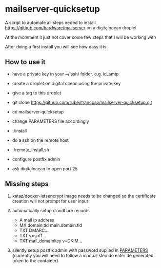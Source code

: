 # mailserver-quicksetup

A script to automate all steps neded to install https://github.com/hardware/mailserver on a digitalocean droplet

At the momment it just not cover some few steps that I will be working with

After doing a first install you will see how easy it is.

## How to use it

- have a private key in your ~/.ssh/ folder. e.g. id_smtp
- create a droplet on digital ocean using the private key
- give a tag to this droplet

- git clone https://github.com/rubentrancoso/mailserver-quicksetup.git
- cd mailserver-quicksetup
- change PARAMETERS file accordingly
- ./install

- do a ssh on the remote host
- ./remote_install.sh
- configure postfix admin
- ask digitalocean to open port 25

## Missing steps

1. xataz/docker-letsencrypt image needs to be changed so the certificate creation will not prompt for user input
2. automatically setup cloudflare records

   - A mail ip address
   - MX domain.tld main.domain.tld
   - TXT DMARC...
   - TXT v=spf1...
   - TXT mail_domainkey v=DKIM...
   
3. silently setup postfix admin with password suplied in [PARAMETERS](PARAMETERS) (currently you will need to follow a manual step do enter de generated token to the container)
